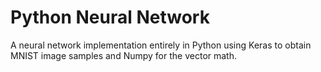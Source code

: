 # Python Neural Network
A neural network implementation entirely in Python using Keras to obtain MNIST image samples and Numpy for the vector math.
